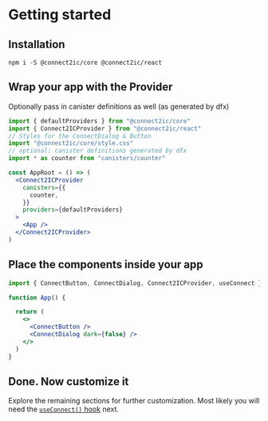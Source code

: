 # Getting started

## Installation

```
npm i -S @connect2ic/core @connect2ic/react
```

## Wrap your app with the Provider
Optionally pass in canister definitions as well (as generated by dfx)

```jsx
import { defaultProviders } from "@connect2ic/core"
import { Connect2ICProvider } from "@connect2ic/react"
// Styles for the ConnectDialog & Button
import "@connect2ic/core/style.css"
// optional: canister definitions generated by dfx
import * as counter from "canisters/counter"

const AppRoot = () => (
  <Connect2ICProvider
    canisters={{
      counter,
    }}
    providers={defaultProviders}
  >
    <App />
  </Connect2ICProvider>
)

```

## Place the components inside your app

```jsx
import { ConnectButton, ConnectDialog, Connect2ICProvider, useConnect } from "@connect2ic/react"

function App() {

  return (
    <>
      <ConnectButton />
      <ConnectDialog dark={false} />
    </>
  )
}

```


## Done. Now customize it
Explore the remaining sections for further customization. Most likely you will need the 
[`useConnect()` hook](http://google.com) next.